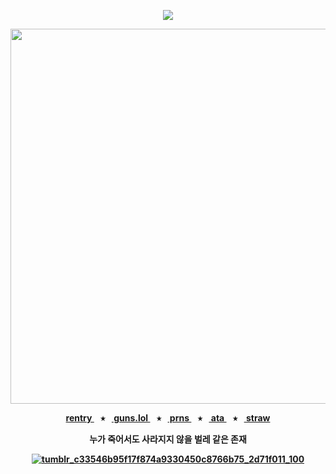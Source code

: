 <div align="center">
  
  <a href="">![](https://komarev.com/ghpvc/?username=toemuncher3000&color=9f98a6&label=ivantill+fans&base=8970)</a>

</div>
<p align="center"> <img width="600" height="600" src="https://github.com/user-attachments/assets/6f14b0d9-2849-4678-9b7b-675df359dbf8" </p>


<p align="center"><b><a href="https://rentry.co/wipd"> rentry </a>⠀⭑⠀<a href="https://guns.lol/ivanz"> guns.lol </a>⠀⭑⠀<a href="https://pronouns.cc/@ivanz"> prns </a>⠀⭑⠀<a href="https://blccm.atabook.org/"> ata </a>⠀⭑⠀<a href="https://ivan-alnst.straw.page/"> straw </a>

<p align="center">누가 죽어서도 사라지지 않을 벌레 같은 존재</p>

<div align="center">

  <a href="">![tumblr_c33546b95f17f874a9330450c8766b75_2d71f011_100](https://github.com/user-attachments/assets/b01aaf64-defe-47f8-a84c-3eefc1fdbcf8)</a>




